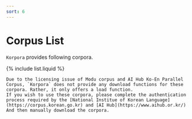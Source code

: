 ```yaml
---
sort: 6
---
```


# Corpus List

`Korpora` provides following corpora.

{% include list.liquid %}

```warning
Due to the licensing issue of Modu corpus and AI Hub Ko-En Parallel Corpus, `Korpora` does not provide any download functions for these corpora. Rather, it only offers a load function.
If you wish to use these corpora, please complete the authentication process required by the [National Institue of Korean Language](https://corpus.korean.go.kr) and [AI Hub](https://www.aihub.or.kr/)
And then manually download the corpora.
```